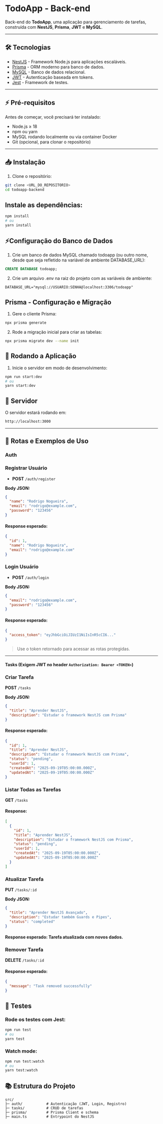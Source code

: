 # TodoApp - Back-end

Back-end do **TodoApp**, uma aplicação para gerenciamento de tarefas, construída com **NestJS**, **Prisma**, **JWT** e **MySQL**.

---

## 🛠 Tecnologias

- [NestJS](https://nestjs.com/) - Framework Node.js para aplicações escaláveis.
- [Prisma](https://www.prisma.io/) - ORM moderno para banco de dados.
- [MySQL](https://www.mysql.com/) - Banco de dados relacional.
- [JWT](https://jwt.io/) - Autenticação baseada em tokens.
- [Jest](https://jestjs.io/) - Framework de testes.

---

## ⚡ Pré-requisitos

Antes de começar, você precisará ter instalado:

- Node.js ≥ 18  
- npm ou yarn  
- MySQL rodando localmente ou via container Docker  
- Git (opcional, para clonar o repositório)

---

## 📥 Instalação

1. Clone o repositório:

```bash
git clone <URL_DO_REPOSITORIO>
cd todoapp-backend
```

## Instale as dependências:

```bash
npm install
# ou
yarn install
```

## ⚡Configuração do Banco de Dados

1. Crie um banco de dados MySQL chamado todoapp (ou outro nome, desde que seja refletido na variável de ambiente DATABASE_URL):

```sql
CREATE DATABASE todoapp;
```

2. Crie um arquivo .env na raiz do projeto com as variáveis de ambiente:

```env
DATABASE_URL="mysql://USUARIO:SENHA@localhost:3306/todoapp"
```

## Prisma - Configuração e Migração

1. Gere o cliente Prisma:

```bash
npx prisma generate
```

2. Rode a migração inicial para criar as tabelas:

```bash
npx prisma migrate dev --name init
```

## 🚀 Rodando a Aplicação

1. Inicie o servidor em modo de desenvolvimento:

```bash
npm run start:dev
# ou
yarn start:dev
```

## 🚀 Servidor

O servidor estará rodando em:

```bash
http://localhost:3000
```
---

## 🔑 Rotas e Exemplos de Uso

### Auth

### Registrar Usuário

- **POST** `/auth/register`

**Body JSON:**

```json
{
  "name": "Rodrigo Nogueira",
  "email": "rodrigo@example.com",
  "password": "123456"
}
```
#### Response esperado:

```json
{
  "id": 1,
  "name": "Rodrigo Nogueira",
  "email": "rodrigo@example.com"
}
```

### Login Usuário

- **POST** `/auth/login`

**Body JSON:**

```json
{
  "email": "rodrigo@example.com",
  "password": "123456"
}
```
#### Response esperado:

```json
{
  "access_token": "eyJhbGciOiJIUzI1NiIsInR5cCI6..."
}
```

> Use o token retornado para acessar as rotas protegidas.
---

#### Tasks (Exigem JWT no header `Authorization: Bearer <TOKEN>`)

### Criar Tarefa

**POST** `/tasks`

**Body JSON:**

```json
{
  "title": "Aprender NestJS",
  "description": "Estudar o framework NestJS com Prisma"
}
```

#### Response esperado:

```json
{
  "id": 1,
  "title": "Aprender NestJS",
  "description": "Estudar o framework NestJS com Prisma",
  "status": "pending",
  "userId": 1,
  "createdAt": "2025-09-19T05:00:00.000Z",
  "updatedAt": "2025-09-19T05:00:00.000Z"
}
```

### Listar Todas as Tarefas

**GET** `/tasks`

#### Response:

```json
[
  {
    "id": 1,
    "title": "Aprender NestJS",
    "description": "Estudar o framework NestJS com Prisma",
    "status": "pending",
    "userId": 1,
    "createdAt": "2025-09-19T05:00:00.000Z",
    "updatedAt": "2025-09-19T05:00:00.000Z"
  }
]
```

### Atualizar Tarefa

**PUT** `/tasks/:id`

**Body JSON:**

```json
{
  "title": "Aprender NestJS Avançado",
  "description": "Estudar também Guards e Pipes",
  "status": "completed"
}
```

#### Response esperado: Tarefa atualizada com novos dados.

### Remover Tarefa

**DELETE** `/tasks/:id`

#### Response esperado:

```json
{
  "message": "Task removed successfully"
}
```

## 🧪 Testes

### Rode os testes com Jest:

```bash
npm run test
# ou
yarn test
```

### Watch mode:

```bash
npm run test:watch
# ou
yarn test:watch
```

## 📚 Estrutura do Projeto

```plaintext
src/
├─ auth/           # Autenticação (JWT, Login, Registro)
├─ tasks/          # CRUD de tarefas
├─ prisma/         # Prisma Client e schema
├─ main.ts         # Entrypoint do NestJS
```
